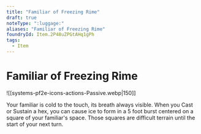 ```yaml
---
title: "Familiar of Freezing Rime"
draft: true
noteType: ":luggage:"
aliases: "Familiar of Freezing Rime"
foundryId: Item.2P48uZPGtAHq1gPh
tags:
  - Item
---
```


# Familiar of Freezing Rime
![[systems-pf2e-icons-actions-Passive.webp|150]]

Your familiar is cold to the touch, its breath always visible. When you Cast or Sustain a hex, you can cause ice to form in a 5 foot burst centered on a square of your familiar's space. Those squares are difficult terrain until the start of your next turn.
